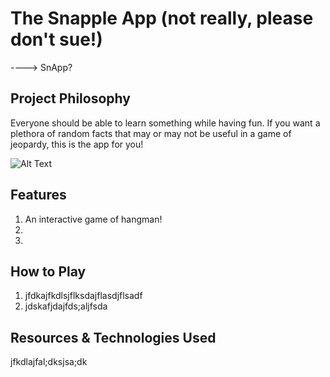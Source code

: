 # The Snapple App (not really, please don't sue!)
----> SnApp?
## Project Philosophy
Everyone should be able to learn something while having fun. If you want a plethora of random facts that may or may not be useful in a game of jeopardy, this is the app for you!

![Alt Text](https://c.tenor.com/-lUj_WEFNiMAAAAd/bravo-amazed.gif)

## Features
1. An interactive game of hangman!
2. 
3. 


## How to Play
1. jfdkajfkdlsjflksdajflasdjflsadf
2. jdskafjdajfds;aljfsda

## Resources & Technologies Used
jfkdlajfal;dksjsa;dk
